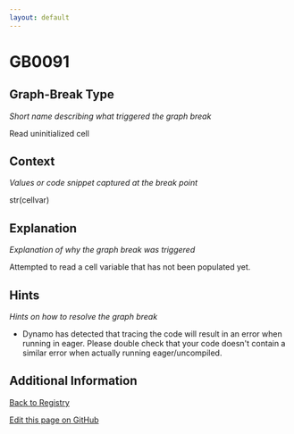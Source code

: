 ```yaml
---
layout: default
---
```

# GB0091

## Graph-Break Type
*Short name describing what triggered the graph break*

Read uninitialized cell

## Context
*Values or code snippet captured at the break point*

str(cellvar)

## Explanation
*Explanation of why the graph break was triggered*

Attempted to read a cell variable that has not been populated yet.

## Hints
*Hints on how to resolve the graph break*

- Dynamo has detected that tracing the code will result in an error when running in eager. Please double check that your code doesn't contain a similar error when actually running eager/uncompiled.


## Additional Information

<!-- ADDITIONAL INFORMATION START - Add custom information below this line -->

<!-- ADDITIONAL INFORMATION END -->

[Back to Registry](../index.html)

[Edit this page on GitHub](https://github.com/pytorch-labs/compile-graph-break-site/edit/main/docs/gb/gb0091.md)
